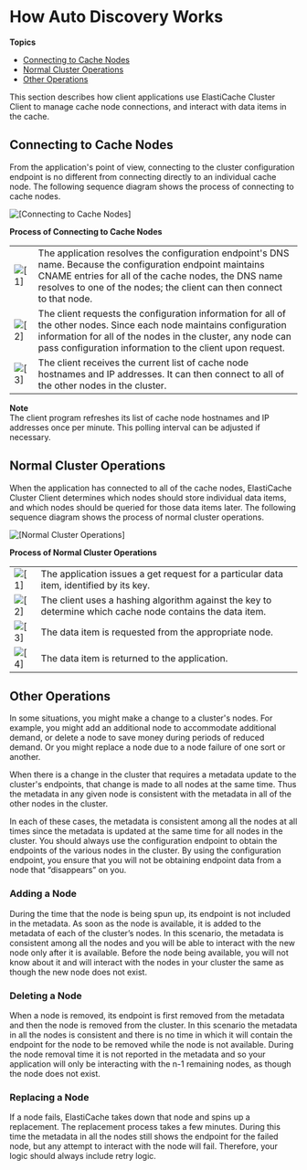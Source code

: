 # How Auto Discovery Works<a name="AutoDiscovery.HowAutoDiscoveryWorks"></a>

**Topics**
+ [Connecting to Cache Nodes](#AutoDiscovery.HowAutoDiscoveryWorks.Connecting)
+ [Normal Cluster Operations](#AutoDiscovery.HowAutoDiscoveryWorks.NormalOps)
+ [Other Operations](#AutoDiscovery.HowAutoDiscoveryWorks.OtherOps)

This section describes how client applications use ElastiCache Cluster Client to manage cache node connections, and interact with data items in the cache\.

## Connecting to Cache Nodes<a name="AutoDiscovery.HowAutoDiscoveryWorks.Connecting"></a>

From the application's point of view, connecting to the cluster configuration endpoint is no different from connecting directly to an individual cache node\. The following sequence diagram shows the process of connecting to cache nodes\. 

![\[Connecting to Cache Nodes\]](http://docs.aws.amazon.com/AmazonElastiCache/latest/mem-ug/images/autodiscovery_cluster_membership_refresh-diagram.png)


**Process of Connecting to Cache Nodes**  

|  |  | 
| --- |--- |
|  ![\[1\]](http://docs.aws.amazon.com/AmazonElastiCache/latest/mem-ug/images/callouts/1.png) | The application resolves the configuration endpoint's DNS name\. Because the configuration endpoint maintains CNAME entries for all of the cache nodes, the DNS name resolves to one of the nodes; the client can then connect to that node\. | 
|  ![\[2\]](http://docs.aws.amazon.com/AmazonElastiCache/latest/mem-ug/images/callouts/2.png) | The client requests the configuration information for all of the other nodes\. Since each node maintains configuration information for all of the nodes in the cluster, any node can pass configuration information to the client upon request\. | 
|  ![\[3\]](http://docs.aws.amazon.com/AmazonElastiCache/latest/mem-ug/images/callouts/3.png) | The client receives the current list of cache node hostnames and IP addresses\. It can then connect to all of the other nodes in the cluster\. | 



**Note**  
The client program refreshes its list of cache node hostnames and IP addresses once per minute\. This polling interval can be adjusted if necessary\.

## Normal Cluster Operations<a name="AutoDiscovery.HowAutoDiscoveryWorks.NormalOps"></a>

When the application has connected to all of the cache nodes, ElastiCache Cluster Client determines which nodes should store individual data items, and which nodes should be queried for those data items later\. The following sequence diagram shows the process of normal cluster operations\.

![\[Normal Cluster Operations\]](http://docs.aws.amazon.com/AmazonElastiCache/latest/mem-ug/images/autodiscovery_normal_cache_usage-diagram.png)


**Process of Normal Cluster Operations**  

|  |  | 
| --- |--- |
|  ![\[1\]](http://docs.aws.amazon.com/AmazonElastiCache/latest/mem-ug/images/callouts/1.png) | The application issues a get request for a particular data item, identified by its key\. | 
|  ![\[2\]](http://docs.aws.amazon.com/AmazonElastiCache/latest/mem-ug/images/callouts/2.png) | The client uses a hashing algorithm against the key to determine which cache node contains the data item\. | 
|  ![\[3\]](http://docs.aws.amazon.com/AmazonElastiCache/latest/mem-ug/images/callouts/3.png) | The data item is requested from the appropriate node\. | 
|  ![\[4\]](http://docs.aws.amazon.com/AmazonElastiCache/latest/mem-ug/images/callouts/4.png) | The data item is returned to the application\. | 

## Other Operations<a name="AutoDiscovery.HowAutoDiscoveryWorks.OtherOps"></a>

In some situations, you might make a change to a cluster's nodes\. For example, you might add an additional node to accommodate additional demand, or delete a node to save money during periods of reduced demand\. Or you might replace a node due to a node failure of one sort or another\.

When there is a change in the cluster that requires a metadata update to the cluster's endpoints, that change is made to all nodes at the same time\. Thus the metadata in any given node is consistent with the metadata in all of the other nodes in the cluster\.

In each of these cases, the metadata is consistent among all the nodes at all times since the metadata is updated at the same time for all nodes in the cluster\. You should always use the configuration endpoint to obtain the endpoints of the various nodes in the cluster\. By using the configuration endpoint, you ensure that you will not be obtaining endpoint data from a node that “disappears” on you\.

### Adding a Node<a name="AutoDiscovery.HowAutoDiscoveryWorks.OtherOps.AddNode"></a>

During the time that the node is being spun up, its endpoint is not included in the metadata\. As soon as the node is available, it is added to the metadata of each of the cluster’s nodes\. In this scenario, the metadata is consistent among all the nodes and you will be able to interact with the new node only after it is available\. Before the node being available, you will not know about it and will interact with the nodes in your cluster the same as though the new node does not exist\.

### Deleting a Node<a name="AutoDiscovery.HowAutoDiscoveryWorks.OtherOps.DelNode"></a>

When a node is removed, its endpoint is first removed from the metadata and then the node is removed from the cluster\. In this scenario the metadata in all the nodes is consistent and there is no time in which it will contain the endpoint for the node to be removed while the node is not available\. During the node removal time it is not reported in the metadata and so your application will only be interacting with the n\-1 remaining nodes, as though the node does not exist\.

### Replacing a Node<a name="AutoDiscovery.HowAutoDiscoveryWorks.OtherOps.ReplaceNode"></a>

If a node fails, ElastiCache takes down that node and spins up a replacement\. The replacement process takes a few minutes\. During this time the metadata in all the nodes still shows the endpoint for the failed node, but any attempt to interact with the node will fail\. Therefore, your logic should always include retry logic\.